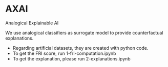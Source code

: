 # AXAI
Analogical Explainable AI

We use analogical classifiers as surrogate model to provide counterfactual explanations.
- Regarding artificial datasets, they are created with python code.
- To get the FRI score, run 1-fri-computation.ipynb
- To get the explanation, please run 2-explanations.ipynb

